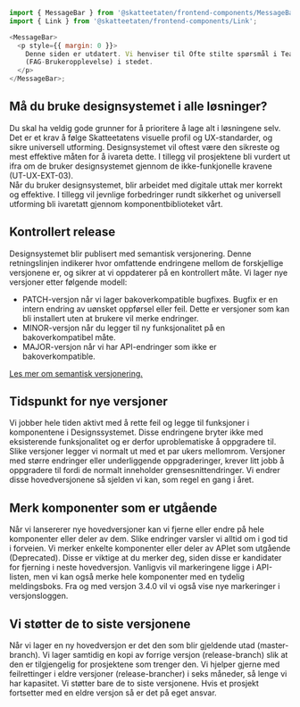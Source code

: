 ```js noeditor
import { MessageBar } from '@skatteetaten/frontend-components/MessageBar';
import { Link } from '@skatteetaten/frontend-components/Link';

<MessageBar>
  <p style={{ margin: 0 }}>
    Denne siden er utdatert. Vi henviser til Ofte stilte spørsmål i Teams
    (FAG-Brukeropplevelse) i stedet.
  </p>
</MessageBar>;
```

## Må du bruke designsystemet i alle løsninger?

Du skal ha veldig gode grunner for å prioritere å lage alt i løsningene selv. Det er et krav å følge Skatteetatens visuelle profil og UX-standarder, og sikre universell utforming. Designsystemet vil oftest være den sikreste og mest effektive måten for å ivareta dette. I tillegg vil prosjektene bli vurdert ut ifra om de bruker designsystemet gjennom de ikke-funkjonelle kravene (UT-UX-EXT-03).  
Når du bruker designsystemet, blir arbeidet med digitale uttak mer korrekt og effektive. I tillegg vil jevnlige forbedringer rundt sikkerhet og universell utforming bli ivaretatt gjennom komponentbiblioteket vårt.

## Kontrollert release

Designsystemet blir publisert med semantisk versjonering. Denne retningslinjen indikerer hvor omfattende endringene mellom de forskjellige versjonene er, og sikrer at vi oppdaterer på en kontrollert måte. Vi lager nye versjoner etter følgende modell:

- PATCH-versjon når vi lager bakoverkompatible bugfixes. Bugfix er en intern endring av uønsket oppførsel eller feil. Dette er versjoner som kan bli installert uten at brukere vil merke endringer.
- MINOR-versjon når du legger til ny funksjonalitet på en bakoverkompatibel måte.
- MAJOR-versjon når vi har API-endringer som ikke er bakoverkompatible.

<p><a class="brodtekst-link" href="https://semver.org/">Les mer om semantisk versjonering.</a></p>

## Tidspunkt for nye versjoner

Vi jobber hele tiden aktivt med å rette feil og legge til funksjoner i komponentene i Designssystemet. Disse endringene bryter ikke med eksisterende funksjonalitet og er derfor uproblematiske å oppgradere til. Slike versjoner legger vi normalt ut med et par ukers mellomrom. Versjoner med større endringer eller underliggende oppgraderinger, krever litt jobb å oppgradere til fordi de normalt inneholder grensesnittendringer. Vi endrer disse hovedversjonene så sjelden vi kan, som regel en gang i året.

## Merk komponenter som er utgående

Når vi lansererer nye hovedversjoner kan vi fjerne eller endre på hele komponenter eller deler av dem. Slike endringer varsler vi alltid om i god tid i forveien. Vi merker enkelte komponenter eller deler av APIet som utgående (Deprecated). Disse er viktige at du merker deg, siden disse er kandidater for fjerning i neste hovedversjon. Vanligvis vil markeringene ligge i API-listen, men vi kan også merke hele komponenter med en tydelig meldingsboks. Fra og med versjon 3.4.0 vil vi også vise nye markeringer i versjonsloggen.

## Vi støtter de to siste versjonene

Når vi lager en ny hovedversjon er det den som blir gjeldende utad (master-branch). Vi lager samtidig en kopi av forrige versjon (release-branch) slik at den er tilgjengelig for prosjektene som trenger den. Vi hjelper gjerne med feilrettinger i eldre versjoner (release-brancher) i seks måneder, så lenge vi har kapasitet. Vi støtter bare de to siste versjonene. Hvis et prosjekt fortsetter med en eldre versjon så er det på eget ansvar.
